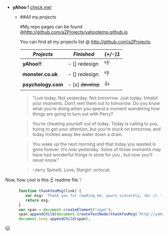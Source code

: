 * **yAhoo !** [check me!](http://www.yahoo.co.uk)

  * ##*All my projects*

    #My repo pages can be found @http://github.com/a2Projects/yahootemp.github.io

    You can find all my projects list @
    http://github.com/a2Projects.
    
    *Projects*         |         *Finished*         | *(+/-)1*
    -------------------|----------------------------|--------
    **yAhoo!!**        | - [] redesign              |   :-1:
    **monster.co.uk**  | - [] redesign              |   :-1:
    **psychology.com** | - [x] <del>develop</del>   |   :+1:
    
    >"Live today. Not yesterday. Not tomorrow. Just today. Inhabit your moments. 
    >Don’t rent them out to tomorrow. Do you know what you’re doing when you spend a moment wondering how things are going to turn out with Perry?
    
    >You’re cheating yourself out of today. Today is calling to you, trying to get your attention, but you’re stuck on tomorrow, and today trickles away like water down a drain. 
    
    >You wake up the next morning and that today you wasted is gone forever. It’s now yesterday. Some of those moments may have had wonderful things in store for you , but now you’ll never know."
    
    >-Jerry Spinelli, Love, Stargirl :octocat:

Now, how cool is this :point_up: readme file :grey_question:

```javascript 
      function thankYouMsg(link) {
         var msg= 'Thank you for reading me, yours sincerely, <br /> ' + link + ' admin ;]';
         return msg;
      } 
      var span = document.createElement("span");
      span.appendChild(document.createTextNode(thankYouMsg('http://yahootemp.github.io'))); 
      document.body.appendChild(span); 
 ```

:kissing_cat:
